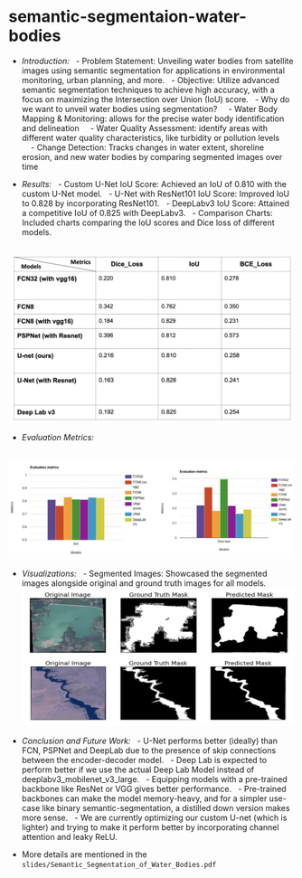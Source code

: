 # semantic-segmentaion-water-bodies

- *Introduction:*
  - Problem Statement: Unveiling water bodies from satellite images using semantic segmentation for applications in environmental monitoring, urban planning, and more.
  - Objective: Utilize advanced semantic segmentation techniques to achieve high accuracy, with a focus on maximizing the Intersection over Union (IoU) score.
  - Why do we want to unveil water bodies using segmentation?
    - Water Body Mapping & Monitoring: allows for the precise water body identification and delineation
    - Water Quality Assessment: identify areas with different water quality characteristics, like turbidity or pollution levels
    - Change Detection: Tracks changes in water extent, shoreline erosion, and new water bodies by comparing segmented images over time

- *Results:*
  - Custom U-Net IoU Score: Achieved an IoU of 0.810 with the custom U-Net model.
  - U-Net with ResNet101 IoU Score: Improved IoU to 0.828 by incorporating ResNet101.
  - DeepLabv3 IoU Score: Attained a competitive IoU of 0.825 with DeepLabv3.
  - Comparison Charts: Included charts comparing the IoU scores and Dice loss of different models.

  ![alt text](https://github.com/lalwanii26/semantic-segmentaion-water-bodies/blob/main/images/result.png?raw=true)

- *Evaluation Metrics:*

  ![alt text](https://github.com/lalwanii26/semantic-segmentaion-water-bodies/blob/main/images/evaluation%20metrics.png?raw=true)

- *Visualizations:*
  - Segmented Images: Showcased the segmented images alongside original and ground truth images for all models.
  
    ![alt text](https://github.com/lalwanii26/semantic-segmentaion-water-bodies/blob/main/images/visualization.png?raw=true)

- *Conclusion and Future Work:*
  - U-Net performs better (ideally) than FCN, PSPNet and DeepLab due to the presence of skip connections between the encoder-decoder model.
  - Deep Lab is expected to perform better if we use the actual Deep Lab Model instead of deeplabv3_mobilenet_v3_large.
  - Equipping models with a pre-trained backbone like ResNet or VGG gives better performance.
  - Pre-trained backbones can make the model memory-heavy, and for a simpler use-case like binary semantic-segmentation, a distilled down version makes more sense.
  - We are currently optimizing our custom U-net (which is lighter) and trying to make it perform better by incorporating channel attention and leaky ReLU.

- More details are mentioned in the `slides/Semantic_Segmentation_of_Water_Bodies.pdf`
